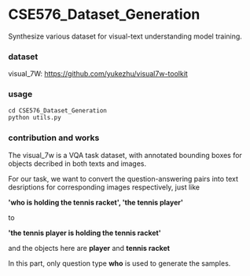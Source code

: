 # CSE576_Dataset_Generation

Synthesize various dataset for visual-text understanding model training.

### dataset 
visual_7W: https://github.com/yukezhu/visual7w-toolkit

### usage
```python
cd CSE576_Dataset_Generation
python utils.py
```

### contribution and works 
The visual_7w is a VQA task dataset, with annotated bounding boxes for objects decribed in both texts and images.    
  
For our task, we want to convert the question-answering pairs into text desriptions for corresponding images respectively, just like 

**'who is holding the tennis racket', 'the tennis player'**  
    
 to  
  
**'the tennis player is holding the tennis racket'**   
   
and the objects here are **player** and **tennis racket**

In this part, only question type **who** is used to generate the samples.
